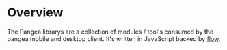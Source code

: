 # Overview

The Pangea librarys are a collection of modules / tool's consumed by the pangea mobile and desktop client. It's written in JavaScript backed by [flow](https://flow.org/).